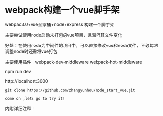 # webpack构建一个vue脚手架

webpac3.0+vue全家桶+node+express 构建一个脚手架

主要尝试使用node启动未打包的vue项目，且监听其文件变化

好处：在使用node为中间件的项目中，可以直接修改vue和node文件，不必每次调整node时还需将vue打包

主要使用插件：webpack-dev-middleware  webpack-hot-middleware

npm run dev

http://localhost:3000

```
git clone https://github.com/zhangyunhou/node_start_vue.git

come on ,lets go to try it!
```
内附详细注释！
